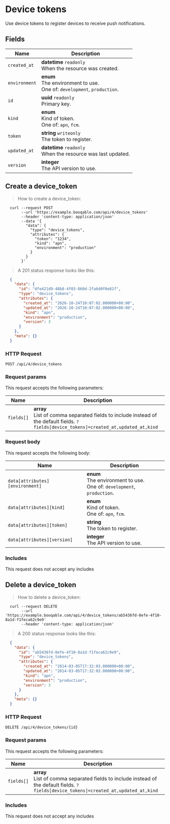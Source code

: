 # Device tokens

Use device tokens to register devices to receive push notifications.

## Fields

 Name | Description
-- | --
`created_at` | **datetime** `readonly`<br>When the resource was created.
`environment` | **enum** <br>The environment to use.<br> One of: `development`, `production`.
`id` | **uuid** `readonly`<br>Primary key.
`kind` | **enum** <br>Kind of token.<br> One of: `apn`, `fcm`.
`token` | **string** `writeonly`<br>The token to register. 
`updated_at` | **datetime** `readonly`<br>When the resource was last updated.
`version` | **integer** <br>The API version to use. 


## Create a device_token


> How to create a device_token:

```shell
  curl --request POST
       --url 'https://example.booqable.com/api/4/device_tokens'
       --header 'content-type: application/json'
       --data '{
         "data": {
           "type": "device_tokens",
           "attributes": {
             "token": "1234",
             "kind": "apn",
             "environment": "production"
           }
         }
       }'
```

> A 201 status response looks like this:

```json
  {
    "data": {
      "id": "dfe421d9-48b8-4f03-860d-2fa6d0f0e81f",
      "type": "device_tokens",
      "attributes": {
        "created_at": "2026-10-24T10:07:02.000000+00:00",
        "updated_at": "2026-10-24T10:07:02.000000+00:00",
        "kind": "apn",
        "environment": "production",
        "version": 3
      }
    },
    "meta": {}
  }
```

### HTTP Request

`POST /api/4/device_tokens`

### Request params

This request accepts the following parameters:

Name | Description
-- | --
`fields[]` | **array** <br>List of comma separated fields to include instead of the default fields. `?fields[device_tokens]=created_at,updated_at,kind`


### Request body

This request accepts the following body:

Name | Description
-- | --
`data[attributes][environment]` | **enum** <br>The environment to use.<br> One of: `development`, `production`.
`data[attributes][kind]` | **enum** <br>Kind of token.<br> One of: `apn`, `fcm`.
`data[attributes][token]` | **string** <br>The token to register. 
`data[attributes][version]` | **integer** <br>The API version to use. 


### Includes

This request does not accept any includes
## Delete a device_token


> How to delete a device_token:

```shell
  curl --request DELETE
       --url 'https://example.booqable.com/api/4/device_tokens/ab5436fd-0efe-4f10-8a1d-f1feca62c9e9'
       --header 'content-type: application/json'
```

> A 200 status response looks like this:

```json
  {
    "data": {
      "id": "ab5436fd-0efe-4f10-8a1d-f1feca62c9e9",
      "type": "device_tokens",
      "attributes": {
        "created_at": "2014-03-05T17:32:03.000000+00:00",
        "updated_at": "2014-03-05T17:32:03.000000+00:00",
        "kind": "apn",
        "environment": "production",
        "version": 3
      }
    },
    "meta": {}
  }
```

### HTTP Request

`DELETE /api/4/device_tokens/{id}`

### Request params

This request accepts the following parameters:

Name | Description
-- | --
`fields[]` | **array** <br>List of comma separated fields to include instead of the default fields. `?fields[device_tokens]=created_at,updated_at,kind`


### Includes

This request does not accept any includes